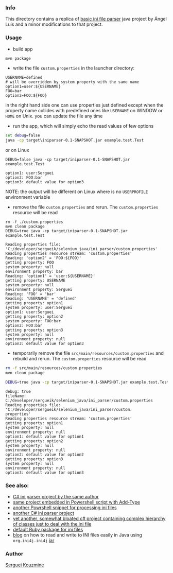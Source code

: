 ﻿### Info

This directory contains a replica of [basic ini file parser](https://github.com/RdlP/IniParser) java project by Ángel Luis 
and a minor modifications to that project.

### Usage
* build app
```cmd
mvn package
```
* write the file `custom.properties` in the launcher directory:
```text
USERNAME=defined
# will be overridden by system property with the same name
option1=user:${USERNAME}
FOO=bar
option2=FOO:${FOO}
```
in the right hand side one can use properties just defined except when the property name collides with predefined ones like `USERNAME` on WINDOW or `HOME` on Unix.
you can update the file any time 
* run the app, which will simply echo the read values of few options
```cmd
set debug=false
java -cp target\iniparser-0.1-SNAPSHOT.jar example.test.Test
```

or on Linux
```
DEBUG=false java -cp target/iniparser-0.1-SNAPSHOT.jar example.test.Test
```
```text
option1: user:Serguei
option2: FOO:bar
option3: default value for option3
```
NOTE: the output will be different on Linux where is no `USERPROFILE` environment variable

* remove the file `custom.properties` and rerun. The `custom.properties` resource will be read 

```
rm -f ./custom.properties
mvn clean package
DEBUG=true java -cp target/iniparser-0.1-SNAPSHOT.jar example.test.Test
```

```text
Reading properties file: 'C:/developer/sergueik/selenium_java/ini_parser/custom.properties'
Reading properties resource stream: 'custom.properties'
Reading: 'option2' = 'FOO:${FOO}'
getting property: FOO
system property: null
environment property: bar
Reading: 'option1' = 'user:${USERNAME}'
getting property: USERNAME
system property: null
environment property: Serguei
Reading: 'FOO' = 'bar'
Reading: 'USERNAME' = 'defined'
getting property: option1
system property: user:Serguei
option1: user:Serguei
getting property: option2
system property: FOO:bar
option2: FOO:bar
getting property: option3
system property: null
environment property: null
option3: default value for option3
```

* temporarily  remove the file `src/main/resources/custom.properties` and rebuild and rerun. The `custom.properties` resource will be read 
```sh
rm -f src/main/resources/custom.properties
mvn clean package
```
```sh
DEBUG=true java -cp target/iniparser-0.1-SNAPSHOT.jar example.test.Test
```
```text
debug: true
fileName: C:/developer/sergueik/selenium_java/ini_parser/custom.properties
Reading properties file: 'C:/developer/sergueik/selenium_java/ini_parser/custom.
properties'
Reading properties resource stream: 'custom.properties'
getting property: option1
system property: null
environment property: null
option1: default value for option1
getting property: option2
system property: null
environment property: null
option2: default value for option2
getting property: option3
system property: null
environment property: null
option3: default value for option3
```
### See also:
  * [C# ini parser project by the same author](https://github.com/RdlP/IniParser/blob/master/IniParser.cs)
  * [same project embedded in Powershell script with Add-Type](https://github.com/sergueik/powershell_ui_samples/blob/master/ini_parser.ps1)
  * [another Powrshell snippet for processing ini files](https://github.com/lipkau/PsIni/blob/master/PSIni/Functions/Get-IniContent.ps1)
  * [another C# ini parser project](https://github.com/lukamicoder/IniParser/tree/master/IniParser)
  * [yet another, somewhat bloated c# project containing complex hierarchy of classes just to deal with the ini file](https://github.com/simplesoft-pt/IniParser)
  * [default Ruby package for ini files](https://github.com/TwP/inifile)
  * [blog](https://ourcodeworld.com/articles/read/839/how-to-read-parse-from-and-write-to-ini-files-easily-in-java) on how to read and write to INI files easily in Java using `org.ini4j.ini4j` [jar](https://mvnrepository.com/artifact/org.ini4j/ini4j)
  
### Author
[Serguei Kouzmine](kouzmine_serguei@yahoo.com)
